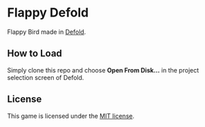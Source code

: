 # Flappy Defold

Flappy Bird made in [Defold](https://defold.com/).

## How to Load

Simply clone this repo and choose **Open From Disk...** in the project selection screen of Defold.

## License

This game is licensed under the [MIT license](/LICENSE).
